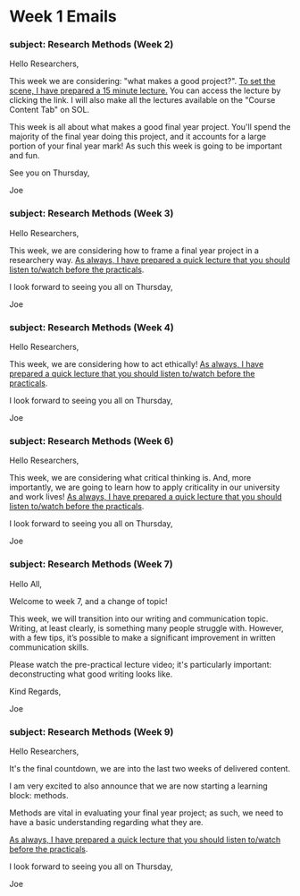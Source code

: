 
# Week 1 Emails 

### subject: Research Methods (Week 2)
Hello Researchers,

This week we are considering: "what makes a good project?". [To set the scene, I have prepared a 15 minute lecture.](https://solent.cloud.panopto.eu/Panopto/Pages/Viewer.aspx?id=5071a74f-b6d5-438b-8335-ae2f00fffa57) You can access the lecture by clicking the link.  I will also make all the lectures available on the "Course Content Tab" on SOL.

This week is all about what makes a good final year project. You'll spend the majority of the final year doing this project, and it accounts for a large portion of your final year mark! As such this week is going to be important and fun.

See you on Thursday,

Joe 

### subject: Research Methods (Week 3)
Hello Researchers,

This week, we are considering how to frame a final year project in a researchery way. [As always, I have prepared a quick lecture that you should listen to/watch before the practicals](https://solent.cloud.panopto.eu/Panopto/Pages/Viewer.aspx?id=159a3d96-492c-4948-aaf1-ae36014b513c&edit=true). 

I look forward to seeing you all on Thursday,

Joe


### subject: Research Methods (Week 4)
Hello Researchers,

This week, we are considering how to act ethically! [As always, I have prepared a quick lecture that you should listen to/watch before the practicals](https://solent.cloud.panopto.eu/Panopto/Pages/Viewer.aspx?id=51ba32c5-c2e3-46c9-843a-ae450109ffb9). 

I look forward to seeing you all on Thursday,

Joe


### subject: Research Methods (Week 6)
Hello Researchers,

This week, we are considering what critical thinking is. And, more importantly, we are going to learn how to apply criticality in our university and work lives! [As always, I have prepared a quick lecture that you should listen to/watch before the practicals](https://solent.cloud.panopto.eu/Panopto/Pages/Viewer.aspx?id=8312d3ce-c84b-4ee0-8c63-ae4b01031926). 

I look forward to seeing you all on Thursday,

Joe


### subject: Research Methods (Week 7)
Hello All,

Welcome to week 7, and a change of topic!

This week, we will transition into our writing and communication topic. Writing, at least clearly, is something many people struggle with. However, with a few tips, it’s possible to make a significant improvement in written communication skills.

Please watch the pre-practical lecture video; it's particularly important: deconstructing what good writing looks like.

Kind Regards,

Joe

### subject: Research Methods (Week 9)

Hello Researchers,

It's the final countdown, we are into the last two weeks of delivered content. 

I am very excited to also announce that we are now starting a learning block: methods. 

Methods are vital in evaluating your final year project; as such, we need to have a basic understanding regarding what they are.

[As always, I have prepared a quick lecture that you should listen to/watch before the practicals](https://solent.cloud.panopto.eu/Panopto/Pages/Viewer.aspx?id=f1ee8d84-9ef5-431e-97c8-ae6001189e19).

I look forward to seeing you all on Thursday,

Joe